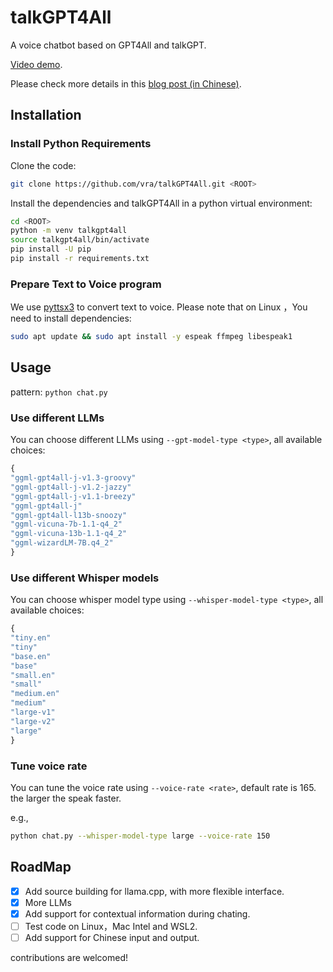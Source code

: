 # talkGPT4All
A voice chatbot based on GPT4All and talkGPT.

[Video demo](https://www.zhihu.com/zvideo/1625779747656515584).

Please check more details in this [blog post (in Chinese)](https://zhuanlan.zhihu.com/p/618826760).

## Installation
### Install Python Requirements
Clone the code:
```bash
git clone https://github.com/vra/talkGPT4All.git <ROOT>
```

Install the dependencies and talkGPT4All in a python virtual environment:
```bash
cd <ROOT>
python -m venv talkgpt4all
source talkgpt4all/bin/activate
pip install -U pip
pip install -r requirements.txt
```

### Prepare Text to Voice program
We use [pyttsx3](https://github.com/nateshmbhat/pyttsx3) to convert text to voice. Please note that on Linux ，You need to install dependencies:
```bash
sudo apt update && sudo apt install -y espeak ffmpeg libespeak1
```

## Usage
pattern: `python chat.py`

### Use different LLMs
You can choose different LLMs  using `--gpt-model-type <type>`, all available choices:
```python
{
"ggml-gpt4all-j-v1.3-groovy"
"ggml-gpt4all-j-v1.2-jazzy"
"ggml-gpt4all-j-v1.1-breezy"
"ggml-gpt4all-j"
"ggml-gpt4all-l13b-snoozy"
"ggml-vicuna-7b-1.1-q4_2"
"ggml-vicuna-13b-1.1-q4_2"
"ggml-wizardLM-7B.q4_2"
}
```

### Use different Whisper models
You can choose whisper model type using `--whisper-model-type <type>`, all available choices:
```python
{
"tiny.en"
"tiny"
"base.en"
"base"
"small.en"
"small"
"medium.en"
"medium"
"large-v1"
"large-v2"
"large"
}
```

### Tune voice rate
You can tune the voice rate using `--voice-rate <rate>`, default rate is 165. the larger the speak faster.

e.g.,
```bash
python chat.py --whisper-model-type large --voice-rate 150
```

## RoadMap
+ [x] Add source building for llama.cpp, with more flexible interface.
+ [x] More LLMs
+ [x] Add support for contextual information during chating.
+ [ ] Test code on Linux，Mac Intel and WSL2.
+ [ ] Add support for Chinese input and output.

contributions are welcomed!
